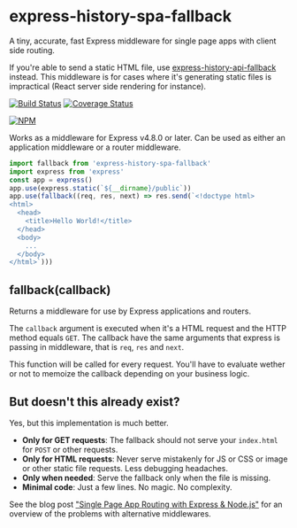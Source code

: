 # express-history-spa-fallback
A tiny, accurate, fast Express middleware for single page apps with client side routing.

If you're able to send a static HTML file, use [express-history-api-fallback](https://www.npmjs.com/package/express-history-api-fallback) instead. This middleware is for cases where it's generating static files is impractical (React server side rendering for instance).

[![Build Status](https://travis-ci.org/stipsan/express-history-spa-fallback.svg?branch=master)](https://travis-ci.org/stipsan/express-history-spa-fallback)
[![Coverage Status](https://coveralls.io/repos/github/stipsan/express-history-spa-fallback/badge.svg?branch=master)](https://coveralls.io/github/stipsan/express-history-spa-fallback?branch=master)

[![NPM](https://nodei.co/npm/express-history-spa-fallback.png)](https://www.npmjs.com/package/express-history-spa-fallback)

Works as a middleware for Express v4.8.0 or later. Can be used as either an application middleware or a router middleware.

```js
import fallback from 'express-history-spa-fallback'
import express from 'express'
const app = express()
app.use(express.static(`${__dirname}/public`))
app.use(fallback((req, res, next) => res.send(`<!doctype html>
<html>
  <head>
    <title>Hello World!</title>
  </head>
  <body>
    ...
  </body>
</html>`)))
```

## fallback(callback)
Returns a middleware for use by Express applications and routers.

The `callback` argument is executed when it's a HTML request and the HTTP method equals `GET`.
The callback have the same arguments that express is passing in middleware, that is `req`, `res` and `next`.

This function will be called for every request. You'll have to evaluate wether or not to memoize the callback depending on your business logic.

## But doesn't this already exist?
Yes, but this implementation is much better.

- **Only for GET requests**: The fallback should not serve your `index.html` for `POST` or other requests.
- **Only for HTML requests**: Never serve mistakenly for JS or CSS or image or other static file requests. Less debugging headaches.
- **Only when needed**: Serve the fallback only when the file is missing.
- **Minimal code**: Just a few lines. No magic. No complexity.

See the blog post ["Single Page App Routing with Express & Node.js"](https://ninja.sg/spa-router-fallback/) for an overview of the problems with alternative middlewares.
